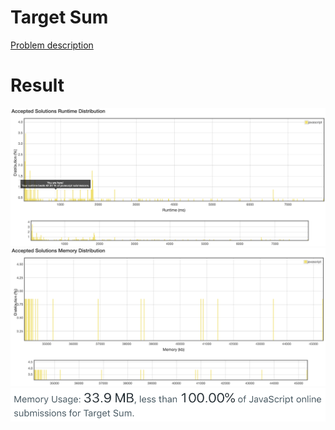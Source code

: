 # Target Sum

[Problem description](https://leetcode.com/problems/target-sum/description)

# Result

![result_runtime](result_runtime.png)
![result_space1](result_space1.png)
![result_space2](result_space2.png)
